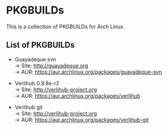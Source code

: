 PKGBUILDs
=======================
This is a collection of PKGBUILDs for Arch Linux.

List of PKGBUILDs
-----------------
* Guayadeque svn  
    -> Site: http://guayadeque.org  
    -> AUR:  https://aur.archlinux.org/packages/guayadeque-svn
  
* Verlihub 0.9.8e-r2  
    -> Site: http://verlihub-project.org  
    -> AUR:  https://aur.archlinux.org/packages/verlihub
  
* Verlihub git  
    -> Site: http://verlihub-project.org  
    -> AUR:  https://aur.archlinux.org/packages/verlihub-git


